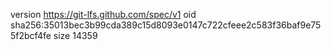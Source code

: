 version https://git-lfs.github.com/spec/v1
oid sha256:35013bec3b99cda389c15d8093e0147c722cfeee2c583f36baf9e755f2bcf4fe
size 14359
